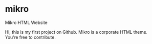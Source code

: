 # mikro
Mikro HTML Website

Hi, this is my first project on Github. Mikro is a corporate HTML theme. You're free to contribute. 
